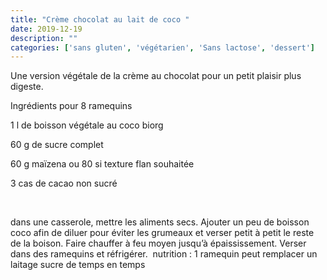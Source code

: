 ```yaml
---
title: "Crème chocolat au lait de coco "
date: 2019-12-19
description: ""
categories: ['sans gluten', 'végétarien', 'Sans lactose', 'dessert']
---
```


              
                              
Une version v&eacute;g&eacute;tale de la cr&egrave;me au chocolat pour un petit plaisir plus digeste.

Ingr&eacute;dients pour 8 ramequins

1 l de boisson v&eacute;g&eacute;tale au coco biorg

60 g de sucre complet&nbsp;

60 g ma&iuml;zena ou 80 si texture flan souhait&eacute;e&nbsp;

3 cas de cacao non sucr&eacute;&nbsp;

&nbsp;

dans une casserole, mettre les aliments secs. Ajouter un peu de boisson coco afin de diluer pour &eacute;viter les grumeaux et verser petit &agrave; petit le reste de la boison. Faire chauffer &agrave; feu moyen jusqu&rsquo;&agrave; &eacute;paississement. Verser dans des ramequins et r&eacute;frig&eacute;rer.&nbsp;
nutrition : 1 ramequin peut remplacer un laitage sucre de temps en temps&nbsp;


                          
